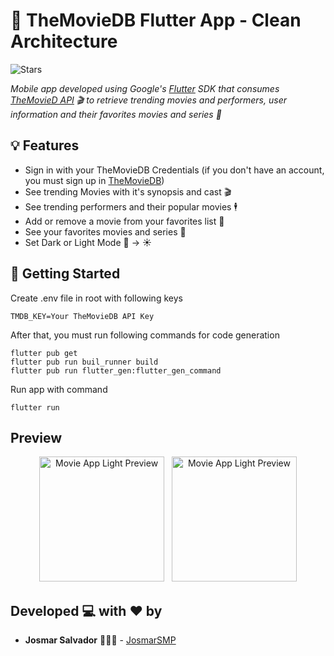 # 📱 TheMovieDB Flutter App - Clean Architecture
![Stars](https://img.shields.io/github/stars/josmarsmp/movies-series-guide?style=social)

_Mobile app developed using Google's [Flutter](https://flutter.dev) SDK that consumes [TheMovieD API](https://developers.themoviedb.org/3) 🎬 to retrieve trending movies and performers, user information and their favorites movies and series 🍿_


## 💡 Features

* Sign in with your TheMovieDB Credentials (if you don't have an account, you must sign up in [TheMovieDB](https://www.themoviedb.org/signup))
* See trending Movies with it's synopsis and cast 🎬
* See trending performers and their popular movies 🕴️
* Add or remove a movie from your favorites list 🌟
* See your favorites movies and series 🤩
* Set Dark or Light Mode 🌙 → ☀️


## 🏁 Getting Started

Create .env file in root with following keys
```
TMDB_KEY=Your TheMovieDB API Key
```

After that, you must run following commands for code generation

```
flutter pub get
flutter pub run buil_runner build
flutter pub run flutter_gen:flutter_gen_command
```

Run app with command
```
flutter run
```

## Preview
<p align="center">
    <img src="https://media2.giphy.com/media/v1.Y2lkPTc5MGI3NjExODFmZDY5YjNiMTNhZDc1OWM2MmQ5ODc0ZjVlOWRkMTFjNDExNjRkNiZjdD1n/wGO88CSeMt7tkvkKvK/giphy.gif" alt="Movie App Light Preview" width="200">
    &nbsp;
    <img src="https://media3.giphy.com/media/v1.Y2lkPTc5MGI3NjExM2VhZDZjNjE3NzYxNGY2MTNmYjk2NDcxMDQ5YTEzZjU0NjVlOGFmYiZjdD1n/cuoL6V5HijPujes4oL/giphy.gif" alt="Movie App Light Preview" width="200">
</p>


## Developed 💻 with ❤️ by

* **Josmar Salvador** 👨🏽‍💻 - [JosmarSMP](https://github.com/josmarsmp)



